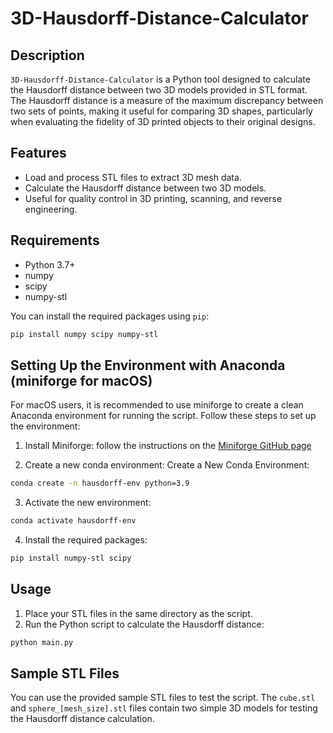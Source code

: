 # 3D-Hausdorff-Distance-Calculator

## Description
`3D-Hausdorff-Distance-Calculator` is a Python tool designed to calculate the Hausdorff distance between two 3D models provided in STL format. The Hausdorff distance is a measure of the maximum discrepancy between two sets of points, making it useful for comparing 3D shapes, particularly when evaluating the fidelity of 3D printed objects to their original designs.

## Features
- Load and process STL files to extract 3D mesh data.
- Calculate the Hausdorff distance between two 3D models.
- Useful for quality control in 3D printing, scanning, and reverse engineering.

## Requirements
- Python 3.7+
- numpy
- scipy
- numpy-stl

You can install the required packages using `pip`:

```bash
pip install numpy scipy numpy-stl
```

## Setting Up the Environment with Anaconda (miniforge for macOS)
For macOS users, it is recommended to use miniforge to create a clean Anaconda environment for running the script. Follow these steps to set up the environment:

1. Install Miniforge: follow the instructions on the [Miniforge GitHub page](https://github.com/conda-forge/miniforge)

2. Create a new conda environment:
Create a New Conda Environment:
```bash
conda create -n hausdorff-env python=3.9
```

3. Activate the new environment:
```bash
conda activate hausdorff-env
```

4. Install the required packages:
```bash
pip install numpy-stl scipy
```


## Usage
1. Place your STL files in the same directory as the script.
2. Run the Python script to calculate the Hausdorff distance:

```bash
python main.py
```

## Sample STL Files
You can use the provided sample STL files to test the script. The `cube.stl` and `sphere_[mesh_size].stl` files contain two simple 3D models for testing the Hausdorff distance calculation.
